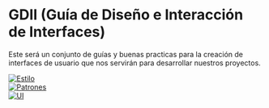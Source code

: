 # GDII (Guía de Diseño e Interacción de Interfaces)

Este será un conjunto de guías y buenas practicas para la creación de interfaces de usuario que nos servirán para desarrollar nuestros proyectos.
<br/>

<a href="./estilo/animations">![Estilo](../../img/estilo-2.svg) </a>
<br/>
<a href="./patrones/application-launch">![Patrones](../../img/patrones-2.svg) </a>
<br/>
<a href="./ui/accordion">![UI](../../img/ui-2.svg) </a>




